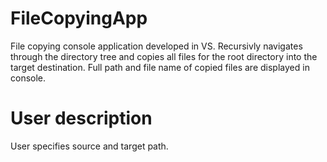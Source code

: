 # FileCopyingApp
File copying console application developed in VS. Recursivly navigates through the directory tree and copies all files for the root directory into the target destination. Full path and file name of copied files are displayed in console.

# User description
User specifies source and target path.

